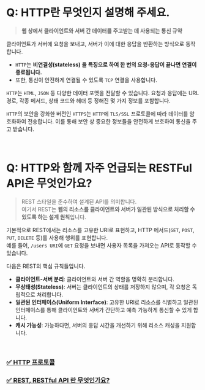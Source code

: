 # Q: HTTP란 무엇인지 설명해 주세요.
> **웹 상에서 클라이언트와 서버 간 데이터를 주고받는 데 사용되는 통신 규약**

클라이언트가 서버에 요청을 보내고, 서버가 이에 대한 응답을 반환하는 방식으로 동작합니다. 
- `HTTP`는 **비연결성(stateless) 을 특징으로 하여 한 번의 요청-응답이 끝나면 연결이 종료됩니다.**
- 또한, 통신이 안전하게 연결될 수 있도록 `TCP` 연결을 사용합니다.

`HTTP`는 `HTML`, `JSON` 등 다양한 데이터 포맷을 전달할 수 있습니다. 요청과 응답에는 URL 경로, 각종 메서드, 상태 코드와 헤더 등 정해진 몇 가지 정보를 포함합니다.

`HTTP`의 보안을 강화한 버전인 `HTTPS`는 `HTTP`에 `TLS/SSL` 프로토콜에 따라 데이터를 암호화하여 전송합니다. 이를 통해 보안 상 중요한 정보들을 안전하게 보호하여 통신을 주고 받습니다.

<br/>

# Q: HTTP와 함께 자주 언급되는 RESTFul API은 무엇인가요?
> REST 스타일을 준수하여 설계된 API를 의미합니다.   
> 여기서 REST는 **웹의 리소스를 클라이언트와 서버가 일관된 방식으로 처리할 수 있도록 하는 설계 원칙**입니다.

기본적으로 REST에서는 리소스를 고유한 URI로 표현하고, HTTP 메서드(`GET`, `POST`, `PUT`, `DELETE` 등)를 사용해 행위를 표현합니다.   
예를 들어, `/users URI`에 `GET` 요청을 보내면 사용자 목록을 가져오는 API로 동작할 수 있습니다.

다음은 REST의 핵심 규칙들입니다.

- **클라이언트-서버 분리**: 클라이언트와 서버 간 역할을 명확히 분리합니다.
- **무상태성(Stateless)**: 서버는 클라이언트의 상태를 저장하지 않으며, 각 요청은 독립적으로 처리합니다.
- **일관된 인터페이스(Uniform Interface)**: 고유한 URI로 리소스를 식별하고 일관된 인터페이스를 통해 클라이언트와 서버가 간단하고 예측 가능하게 통신할 수 있게 합니다.
- **캐시 가능성**: 가능하다면, 서버의 응답 시간을 개선하기 위해 리소스 캐싱을 지원합니다.

<br/>

### [✅ HTTP 프로토콜](https://velog.io/@hongdongk/GET-POST-PUT-PATCH)  

### [✅ REST, RESTful API 란 무엇인가요?](https://velog.io/@hongdongk/Rest-API)



